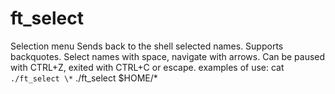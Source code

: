 # ft_select
Selection menu
Sends back to the shell selected names.
Supports backquotes.
Select names with space, navigate with arrows.
Can be paused with CTRL+Z, exited with CTRL+C or escape.
examples of use:
cat `./ft_select \*`
./ft_select $HOME/\*
